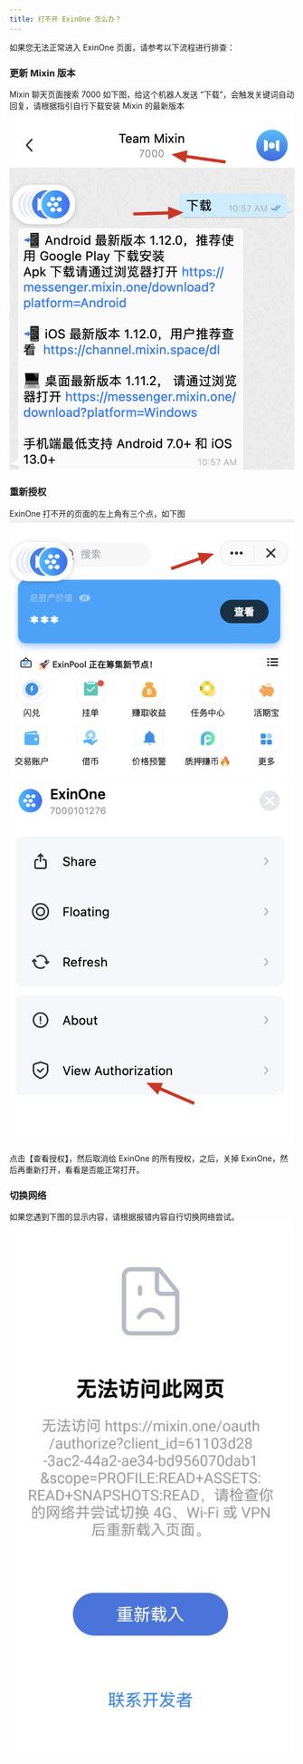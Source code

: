 ```yaml
---
title: 打不开 ExinOne 怎么办？
---
```


如果您无法正常进入 ExinOne 页面，请参考以下流程进行排查：

### 更新 Mixin 版本
Mixin 聊天页面搜索 7000 如下图，给这个机器人发送 “下载”，会触发关键词自动回复，请根据指引自行下载安装 Mixin 的最新版本
![alt text](image.png)

### 重新授权

ExinOne 打不开的页面的左上角有三个点，如下图
![alt text](image-1.png)
![alt text](image-2.png)

点击【查看授权】，然后取消给 ExinOne 的所有授权，之后，关掉 ExinOne，然后再重新打开，看看是否能正常打开。

### 切换网络
如果您遇到下图的显示内容，请根据报错内容自行切换网络尝试。
![alt text](image-3.png)